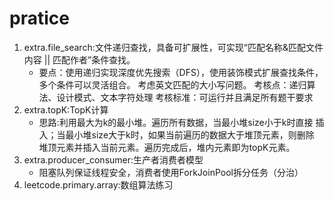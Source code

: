 # pratice
1. extra.file_search:文件递归查找，具备可扩展性，可实现“匹配名称&匹配文件内容 || 匹配作者”条件查找。
    - 要点：使用递归实现深度优先搜索（DFS），使用装饰模式扩展查找条件，多个条件可以灵活组合。
考虑英文匹配的大小写问题。
考核点：递归算法、设计模式、文本字符处理
考核标准：可运行并且满足所有题干要求
2. extra.topK:TopK计算<br>
    - 思路:利用最大为k的最小堆。遍历所有数据，当最小堆size小于k时直接
  插入；当最小堆size大于k时，如果当前遍历的数据大于堆顶元素，则删除
  堆顶元素并插入当前元素。遍历完成后，堆内元素即为topK元素。
3. extra.producer_consumer:生产者消费者模型
    - 阻塞队列保证线程安全，消费者使用ForkJoinPool拆分任务（分治）
4. leetcode.primary.array:数组算法练习